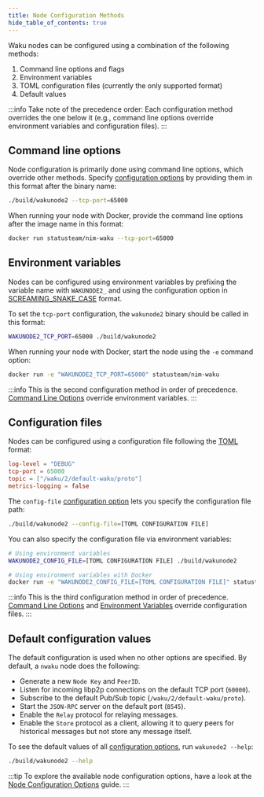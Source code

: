```yaml
---
title: Node Configuration Methods
hide_table_of_contents: true
---
```


Waku nodes can be configured using a combination of the following methods:

1. Command line options and flags
2. Environment variables
3. TOML configuration files (currently the only supported format)
4. Default values

:::info
Take note of the precedence order: Each configuration method overrides the one below it (e.g., command line options override environment variables and configuration files).
:::

## Command line options

Node configuration is primarily done using command line options, which override other methods. Specify [configuration options](/guides/nwaku/config-options) by providing them in this format after the binary name:

```bash
./build/wakunode2 --tcp-port=65000
```

When running your node with Docker, provide the command line options after the image name in this format:

```bash
docker run statusteam/nim-waku --tcp-port=65000
```

## Environment variables

Nodes can be configured using environment variables by prefixing the variable name with `WAKUNODE2_` and using the configuration option in [SCREAMING_SNAKE_CASE](https://en.wiktionary.org/wiki/screaming_snake_case) format.

To set the `tcp-port` configuration, the `wakunode2` binary should be called in this format:

```bash
WAKUNODE2_TCP_PORT=65000 ./build/wakunode2
```

When running your node with Docker, start the node using the `-e` command option:

```bash
docker run -e "WAKUNODE2_TCP_PORT=65000" statusteam/nim-waku
```

:::info
This is the second configuration method in order of precedence. [Command Line Options](#command-line-options) override environment variables.
:::

## Configuration files

Nodes can be configured using a configuration file following the [TOML](https://toml.io/en/) format:

```toml title="TOML Config File" showLineNumbers
log-level = "DEBUG"
tcp-port = 65000
topic = ["/waku/2/default-waku/proto"]
metrics-logging = false
```

The `config-file` [configuration option](/guides/nwaku/config-options) lets you specify the configuration file path:

```bash
./build/wakunode2 --config-file=[TOML CONFIGURATION FILE]
```

You can also specify the configuration file via environment variables:

```bash
# Using environment variables
WAKUNODE2_CONFIG_FILE=[TOML CONFIGURATION FILE] ./build/wakunode2

# Using environment variables with Docker
docker run -e "WAKUNODE2_CONFIG_FILE=[TOML CONFIGURATION FILE]" statusteam/nim-waku
```

:::info
This is the third configuration method in order of precedence. [Command Line Options](#command-line-options) and [Environment Variables](#environment-variables) override configuration files.
:::

## Default configuration values

The default configuration is used when no other options are specified. By default, a `nwaku` node does the following:

- Generate a new `Node Key` and `PeerID`.
- Listen for incoming libp2p connections on the default TCP port (`60000`).
- Subscribe to the default Pub/Sub topic (`/waku/2/default-waku/proto`).
- Start the `JSON-RPC` server on the default port (`8545`).
- Enable the `Relay` protocol for relaying messages.
- Enable the `Store` protocol as a client, allowing it to query peers for historical messages but not store any message itself.

To see the default values of all [configuration options](/guides/nwaku/config-options), run `wakunode2 --help`:

```bash
./build/wakunode2 --help
```

:::tip
To explore the available node configuration options, have a look at the [Node Configuration Options](/guides/nwaku/config-options) guide.
:::